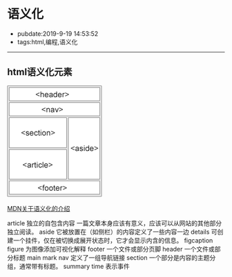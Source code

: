 # 语义化

- pubdate:2019-9-19 14:53:52
- tags:html,编程,语义化

---------

## html语义化元素

![图片介绍](./img-sem-elements.gif)

[MDN关于语义化的介绍](https://developer.mozilla.org/zh-CN/docs/Web/HTML/Element/details)

article       独立的自包含内容 一篇文章本身应该有意义，应该可以从网站的其他部分独立阅读。
aside         它被放置在（如侧栏）的内容定义了一些内容一边
details       可创建一个挂件，仅在被切换成展开状态时，它才会显示内含的信息。
figcaption
figure        为图像添加可视化解释
footer        一个文件或部分页脚
header        一个文件或部分标题
main
mark
nav           定义了一组导航链接
section       一个部分是内容的主题分组，通常带有标题。
summary
time          表示事件